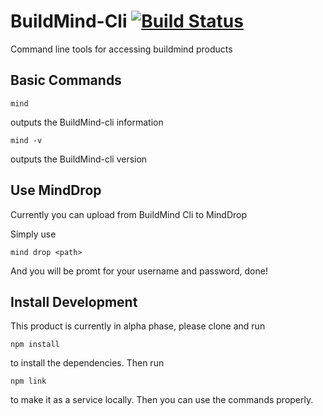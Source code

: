 # BuildMind-Cli  [![Build Status](https://travis-ci.org/buildmind-tech/BuildMind-Cli.svg?branch=master)](https://travis-ci.org/buildmind-tech/BuildMind-Cli)
Command line tools for accessing buildmind products

## Basic Commands

`mind`

outputs the BuildMind-cli information

`mind -v` 

outputs the BuildMind-cli version

## Use MindDrop

Currently you can upload from BuildMind Cli to MindDrop

Simply use

`mind drop <path>`

And you will be promt for your username and password, done!

## Install Development

This product is currently in alpha phase, please clone and run

`npm install`

to install the dependencies. Then run

`npm link`

to make it as a service locally. Then you can use the commands properly.


